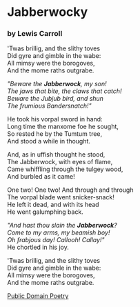 # Jabberwocky #

### by Lewis Carroll ###

'Twas brillig, and the slithy toves  
Did gyre and gimble in the wabe:  
All mimsy were the borogoves,  
And the mome raths outgrabe.  

_"Beware the **Jabberwock**, my son!  
The jaws that bite, the claws that catch!  
Beware the Jubjub bird, and shun  
The frumious Bandersnatch!"_  

He took his vorpal sword in hand:  
Long time the manxome foe he sought,  
So rested he by the Tumtum tree,  
And stood a while in thought.  

And, as in uffish thought he stood,  
The Jabberwock, with eyes of flame,  
Came whiffling through the tulgey wood,  
And burbled as it came!  

One two! One two! And through and through  
The vorpal blade went snicker-snack!  
He left it dead, and with its head  
He went galumphing back.  

_"And hast thou slain the **Jabberwock**?  
Come to my arms, my beamish boy!  
Oh frabjous day! Callooh! Callay!"_  
He chortled in his joy.  

'Twas brillig, and the slithy toves  
Did gyre and gimble in the wabe:  
All mimsy were the borogoves,  
And the mome raths outgrabe.   

[Public Domain Poetry ](http://www.public-domain-poetry.com/lewis-carroll/jabberwocky-1311)
